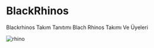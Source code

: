 # BlackRhinos
Blackrhinos Takım Tanıtımı
Blach Rhinos Takımı Ve Üyeleri

![rhino](https://user-images.githubusercontent.com/114404192/216826309-109e2ac7-4f94-44be-9980-edfcf03d6b33.png)

